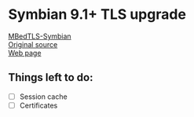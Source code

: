 # Symbian 9.1+ TLS upgrade
[MBedTLS-Symbian](https://github.com/shinovon/mbedtls-symbian)<br>
[Original source](https://github.com/SymbianSource/oss.FCL.sf.os.networkingsrv/tree/BRANCH_RCL_3/networksecurity/tls)<br>
[Web page](https://nnproject.cc/tls)<br>

## Things left to do:
* [ ] Session cache
* [ ] Certificates
